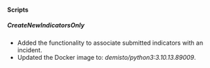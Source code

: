 
#### Scripts

##### CreateNewIndicatorsOnly

- Added the functionality to associate submitted indicators with an incident.
- Updated the Docker image to: *demisto/python3:3.10.13.89009*.
